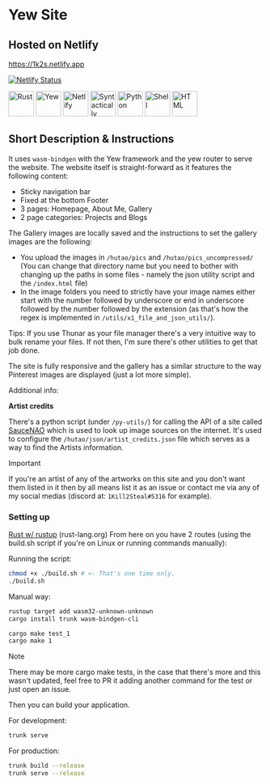 # Yew Site

## Hosted on Netlify

<https://1k2s.netlify.app>

[![Netlify Status](https://api.netlify.com/api/v1/badges/09fe8d27-526e-4c93-a05e-918da6455e77/deploy-status)](https://app.netlify.com/sites/1k2s/deploys)

<!-- markdownlint-disable MD033 -->
<p>
  <img height="50px"
    src="https://codeberg.org/1Kill2Steal/skill-icons/raw/branch/main/icons/Rust.svg"
    alt="Rust"
  />
  <img
    height="50px"
    src="https://codeberg.org/1Kill2Steal/skill-icons/raw/branch/main/icons/Yew-Light.svg"
    alt="Yew"
  />
  <img
    height="50px"
    src="https://codeberg.org/1Kill2Steal/skill-icons/raw/branch/main/icons/Netlify-Dark.svg"
    alt="Netlify"
  />
  <img
    height="50px"
    src="https://codeberg.org/1Kill2Steal/skill-icons/raw/branch/main/icons/Sass.svg"
    alt="Syntactically Awesome Style Sheets (Sass)"
  />
  <img
    height="50px"
    src="https://codeberg.org/1Kill2Steal/skill-icons/raw/branch/main/icons/Python-Dark.svg"
    alt="Python"
  />
  <img height="50px"
    src="https://codeberg.org/1Kill2Steal/skill-icons/raw/branch/main/icons/Bash-Dark.svg"
    alt="Shell"
  />
  <img
    height="50px"
    src="https://codeberg.org/1Kill2Steal/skill-icons/raw/branch/main/icons/HTML.svg"
    alt="HTML"
  />
</p>
<!-- markdownlint-enable MD033 -->

## Short Description & Instructions

It uses `wasm-bindgen` with the Yew framework and the yew router to serve the
website. The website itself is straight-forward as it features the following
content:

- Sticky navigation bar
- Fixed at the bottom Footer
- 3 pages: Homepage, About Me, Gallery
- 2 page categories: Projects and Blogs

The Gallery images are locally saved and the instructions to set the gallery images are the following:

- You upload the images in `/hutao/pics` and `/hutao/pics_uncompressed/` (You can change that directory name but you need to bother with changing up the paths in some files - namely the json utility script and the `/index.html` file)
- In the image folders you need to strictly have your image names either start with the number followed by underscore or end in underscore followed by the number followed by the extension (as that's how the regex is implemented in `/utils/x1_file_and_json_utils/`).

Tips: If you use Thunar as your file manager there's a very intuitive way to
bulk rename your files. If not then, I'm sure there's other utilities to get
that job done.

The site is fully responsive and the gallery has a similar structure to the way
Pinterest images are displayed (just a lot more simple).

Additional info:

**Artist credits**

There's a python script (under `/py-utils/`) for calling the API of a site
called [SauceNAO](https://saucenao.com/) which is used to look up image sources
on the internet. It's used to configure the `/hutao/json/artist_credits.json`
file which serves as a way to find the Artists information.

> [!IMPORTANT]
> If you're an artist of any of the artworks on this site and you don't want
> them listed in it then by all means list it as an issue or contact me via any
> of my social medias (discord at: `1Kill2Steal#5316` for example).

### Setting up

[Rust w/ rustup](https://www.rust-lang.org/tools/install) (rust-lang.org)
From here on you have 2 routes (using the build.sh script if you're on Linux or
running commands manually):

Running the script:

```sh
chmod +x ./build.sh # <- That's one time only.
./build.sh
```

Manual way:

```bash
rustup target add wasm32-unknown-unknown
cargo install trunk wasm-bindgen-cli

cargo make test_1
cargo make 1
```

> [!NOTE]
> There may be more cargo make tests, in the case that there's more and this
> wasn't updated, feel free to PR it adding another command for the test or
> just open an issue.

Then you can build your application.

For development:

```bash
trunk serve
```

For production:

```bash
trunk build --release
trunk serve --release
```
